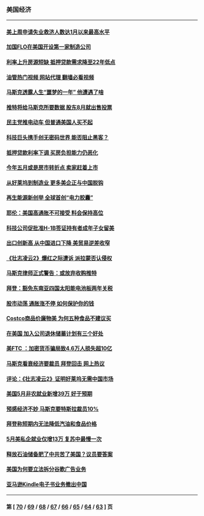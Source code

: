 ### 美国经济
---
#### [美上周申请失业救济人数达1月以来最高水平](../../pages/ncid1078158/n13755909.md?06101245) 
#### [加国FLO在美国开设第一家制造公司](../../pages/ncid1078158/n13755921.md?06101245) 
#### [利率上升房源短缺 抵押贷款需求降至22年低点](../../pages/ncid1078158/n13755271.md?06101245) 
#### [油管热门视频 网站代理 翻墙必看视频](http://209.222.30.114:81/youtube.html?06101245)
#### [马斯克透露人生“噩梦的一年” 他遭遇了啥](../../pages/ncid1078158/n13755211.md?06101245) 
#### [推特将给马斯克所要数据 股东8月就出售投票](../../pages/ncid1078158/n13755165.md?06101245) 
#### [民主党推电动车 但普通美国人买不起](../../pages/ncid1078158/n13754574.md?06101245) 
#### [科技巨头携手创无密码世界 能否阻止黑客？](../../pages/ncid1078158/n13755124.md?06101245) 
#### [抵押贷款利率下调 买房负担能力仍恶化](../../pages/ncid1078158/n13754778.md?06101245) 
#### [今年五月或是房市转折点 卖家赶着上市](../../pages/ncid1078158/n13754747.md?06101245) 
#### [从好莱坞到制造业 更多美企正与中国脱钩](../../pages/ncid1078158/n13754651.md?06101245) 
#### [再生能源新创举 全球首创“电力胶囊”](../../pages/ncid1078158/n13754495.md?06101245) 
#### [耶伦：美国高通胀不可接受 料会保持高位](../../pages/ncid1078158/n13754467.md?06101245) 
#### [科技公司促批准H-1B签证持有者成年子女留美](../../pages/ncid1078158/n13754384.md?06101245) 
#### [出口创新高 从中国进口下降 美贸易逆差收窄](../../pages/ncid1078158/n13754360.md?06101245) 
#### [《壮志凌云2》爆红之际遭诉 派拉蒙否认侵权](../../pages/ncid1078158/n13754137.md?06101245) 
#### [马斯克律师正式警告：或放弃收购推特](../../pages/ncid1078158/n13753548.md?06101245) 
#### [拜登：豁免东南亚四国太阳能电池板两年关税](../../pages/ncid1078158/n13753566.md?06101245) 
#### [股市动荡 通胀涨不停 如何保护你的钱](../../pages/ncid1078158/n13751379.md?06101245) 
#### [Costco商品价廉物美 为何五种食品不建议买](../../pages/ncid1078158/n13752382.md?06101245) 
#### [在美国 加入公司退休储蓄计划有三个好处](../../pages/ncid1078158/n13752410.md?06101245) 
#### [美FTC ：加密货币骗局致4.6万人损失超10亿](../../pages/ncid1078158/n13751956.md?06101245) 
#### [马斯克看衰经济要裁员 拜登回击 网上热议](../../pages/ncid1078158/n13751961.md?06101245) 
#### [评论：《壮志凌云2》证明好莱坞无需中国市场](../../pages/ncid1078158/n13751832.md?06101245) 
#### [美国5月非农就业新增39万 好于预期](../../pages/ncid1078158/n13751734.md?06101245) 
#### [预感经济不妙 马斯克要特斯拉裁员10%](../../pages/ncid1078158/n13751653.md?06101245) 
#### [拜登称短期内无法降低汽油和食品价格](../../pages/ncid1078158/n13751311.md?06101245) 
#### [5月美私企就业仅增13万 复苏中最慢一次](../../pages/ncid1078158/n13751034.md?06101245) 
#### [释放石油储备肥了中共苦了美国？议员要答案](../../pages/ncid1078158/n13751053.md?06101245) 
#### [美国为何要立法拆分谷歌广告业务](../../pages/ncid1078158/n13749738.md?06101245) 
#### [亚马逊Kindle电子书业务撤出中国](../../pages/ncid1078158/n13750981.md?06101245) 

---
#### 第 [ [70](./70.md?06101245) / [69](./69.md?06101245) / [68](./68.md?06101245) / [67](./67.md?06101245) / [66](./66.md?06101245) / [65](./65.md?06101245) / [64](./64.md?06101245) / [63](./63.md?06101245) ] 页
